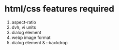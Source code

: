 # html/css features required

1. aspect-ratio
2. dvh, vi units
3. dialog element
4. webp image format
5. dialog element & ::backdrop
